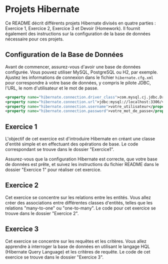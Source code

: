 # Projets Hibernate

Ce README décrit différents projets Hibernate divisés en quatre parties : Exercice 1, Exercice 2, Exercice 3 et Devoir (Homework). Il fournit également des instructions sur la configuration de la base de données nécessaire pour ces projets.

## Configuration de la Base de Données

Avant de commencer, assurez-vous d'avoir une base de données configurée. Vous pouvez utiliser MySQL, PostgreSQL ou H2, par exemple. Ajustez les informations de connexion dans le fichier `hibernate.cfg.xml` pour correspondre à votre base de données, y compris le pilote JDBC, l'URL, le nom d'utilisateur et le mot de passe.

```xml
<property name="hibernate.connection.driver_class">com.mysql.cj.jdbc.Driver</property>
<property name="hibernate.connection.url">jdbc:mysql://localhost:3306/votre_base_de_donnees</property>
<property name="hibernate.connection.username">votre_utilisateur</property>
<property name="hibernate.connection.password">votre_mot_de_passe</property>
```

## Exercice 1

L'objectif de cet exercice est d'introduire Hibernate en créant une classe d'entité simple et en effectuant des opérations de base. Le code correspondant se trouve dans le dossier "Exercice1".

Assurez-vous que la configuration Hibernate est correcte, que votre base de données est prête, et suivez les instructions du fichier README dans le dossier "Exercice 1" pour réaliser cet exercice.

## Exercice 2

Cet exercice se concentre sur les relations entre les entités. Vous allez créer des associations entre différentes classes d'entités, telles que les relations "many-to-one" ou "one-to-many". Le code pour cet exercice se trouve dans le dossier "Exercice 2".

## Exercice 3

Cet exercice se concentre sur les requêtes et les critères. Vous allez apprendre à interroger la base de données en utilisant le langage HQL (Hibernate Query Language) et les critères de requête. Le code de cet exercice se trouve dans le dossier "Exercice 3".

